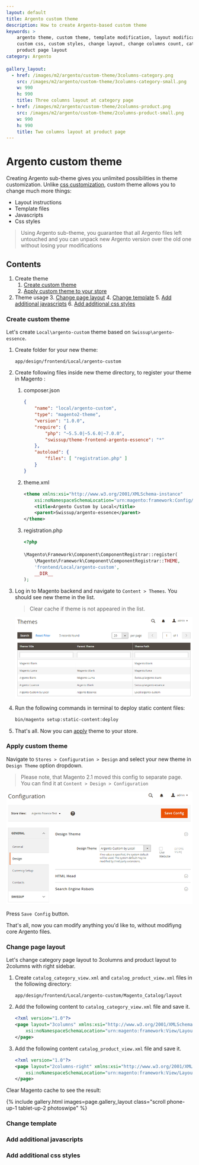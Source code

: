 ```yaml
---
layout: default
title: Argento custom theme
description: How to create Argento-based custom theme
keywords: >
    argento theme, custom theme, template modification, layout modification,
    custom css, custom styles, change layout, change columns count, category layout,
    product page layout
category: Argento

gallery_layout:
  - href: /images/m2/argento/custom-theme/3columns-category.png
    src: /images/m2/argento/custom-theme/3columns-category-small.png
    w: 990
    h: 990
    title: Three columns layout at category page
  - href: /images/m2/argento/custom-theme/2columns-product.png
    src: /images/m2/argento/custom-theme/2columns-product-small.png
    w: 990
    h: 990
    title: Two columns layout at product page
---
```


# Argento custom theme

Creating Argento sub-theme gives you unlimited possibilities in theme
customization. Unlike [css customization](/m2/argento/custom-css/),
custom theme allows you to change much more things:

- Layout instructions
- Template files
- Javascripts
- Css styles

> Using Argento sub-theme, you guarantee that all Argento files left untouched and
> you can unpack new Argento version over the old one without losing your
> modifications

## Contents

 1. Create theme
    1. [Create custom theme](#create-custom-theme)
    2. [Apply custom theme to your store](#apply-custom-theme)
 2. Theme usage
    3. [Change page layout](#change-page-layout)
    4. [Change template](#change-template)
    5. [Add additional javascripts](#add-additional-javascripts)
    6. [Add additional css styles](#add-additional-css-styles)

### Create custom theme

Let's create `Local\argento-custom` theme based on `Swissup\argento-essence`.

 1. Create folder for your new theme:

    ```
    app/design/frontend/Local/argento-custom
    ```

 2. Create following files inside new theme directory, to register your
    theme in Magento :

    1.  composer.json

        ```json
        {
            "name": "local/argento-custom",
            "type": "magento2-theme",
            "version": "1.0.0",
            "require": {
                "php": "~5.5.0|~5.6.0|~7.0.0",
                "swissup/theme-frontend-argento-essence": "*"
            },
            "autoload": {
                "files": [ "registration.php" ]
            }
        }
        ```

    2.  theme.xml

        ```xml
        <theme xmlns:xsi="http://www.w3.org/2001/XMLSchema-instance"
            xsi:noNamespaceSchemaLocation="urn:magento:framework:Config/etc/theme.xsd">
            <title>Argento Custom by Local</title>
            <parent>Swissup/argento-essence</parent>
        </theme>
        ```

    3.  registration.php

        ```php
        <?php

        \Magento\Framework\Component\ComponentRegistrar::register(
            \Magento\Framework\Component\ComponentRegistrar::THEME,
            'frontend/Local/argento-custom',
            __DIR__
        );
        ```

 3. Log in to Magento backend and navigate to `Content > Themes`. You should
    see new theme in the list.

    > Clear cache if theme is not appeared in the list.

    ![List of themes at Content > Themes](/images/m2/argento/custom-theme/themes-list.png)

 4. Run the following commands in terminal to deploy static content files:

    ```bash
    bin/magento setup:static-content:deploy
    ```

 4. That's all. Now you can [apply](#apply-custom-theme) theme to your store.

### Apply custom theme

Navigate to `Stores > Configuration > Design` and select your new theme in
`Design Theme` option dropdown.

> Please note, that Magento 2.1 moved this config to separate
> page. You can find it at `Content > Design > Configuration`

![Design Configuration](/images/m2/argento/custom-theme/configuration.png)

Press `Save Config` button.

That's all, now you can modify anything you'd like to, without modifiyng core
Argento files.

### Change page layout

Let's change category page layout to 3columns and product layout
to 2columns with right sidebar.

 1. Create `catalog_category_view.xml` and `catalog_product_view.xml` files
    in the following directory:

    ```
    app/design/frontend/Local/argento-custom/Magento_Catalog/layout
    ```

 2. Add the following content to `catalog_category_view.xml` file and save it.

    ```xml
    <?xml version="1.0"?>
    <page layout="3columns" xmlns:xsi="http://www.w3.org/2001/XMLSchema-instance"
        xsi:noNamespaceSchemaLocation="urn:magento:framework:View/Layout/etc/page_configuration.xsd">
    </page>
    ```

 3. Add the following content `catalog_product_view.xml` file and save it.

    ```xml
    <?xml version="1.0"?>
    <page layout="2columns-right" xmlns:xsi="http://www.w3.org/2001/XMLSchema-instance"
        xsi:noNamespaceSchemaLocation="urn:magento:framework:View/Layout/etc/page_configuration.xsd">
    </page>
    ```

Clear Magento cache to see the result:

{% include gallery.html images=page.gallery_layout class="scroll phone-up-1 tablet-up-2 photoswipe" %}

### Change template

### Add additional javascripts

### Add additional css styles

